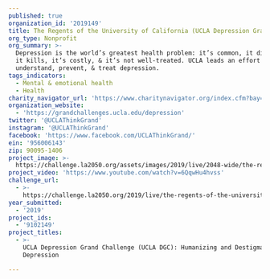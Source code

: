 ```yaml
---
published: true
organization_id: '2019149'
title: The Regents of the University of California (UCLA Depression Grand Challenge)
org_type: Nonprofit
org_summary: >-
  Depression is the world’s greatest health problem: it’s common, it disables,
  it kills, it’s costly, & it’s not well-treated. UCLA leads an effort to
  understand, prevent, & treat depression.
tags_indicators:
  - Mental & emotional health
  - Health
charity_navigator_url: 'https://www.charitynavigator.org/index.cfm?bay=search.profile&ein=956006143'
organization_website:
  - 'https://grandchallenges.ucla.edu/depression'
twitter: '@UCLAThinkGrand'
instagram: '@UCLAThinkGrand'
facebook: 'https://www.facebook.com/UCLAThinkGrand/'
ein: '956006143'
zip: 90095-1406
project_image: >-
  https://challenge.la2050.org/assets/images/2019/live/2048-wide/the-regents-of-the-university-of-california-ucla-depression-grand-challenge.jpg
project_video: 'https://www.youtube.com/watch?v=6QqwHu4hvss'
challenge_url:
  - >-
    https://challenge.la2050.org/2019/live/the-regents-of-the-university-of-california-ucla-depression-grand-challenge/
year_submitted:
  - '2019'
project_ids:
  - '9102149'
project_titles:
  - >-
    UCLA Depression Grand Challenge (UCLA DGC): Humanizing and Destigmatizing
    Depression

---
```

